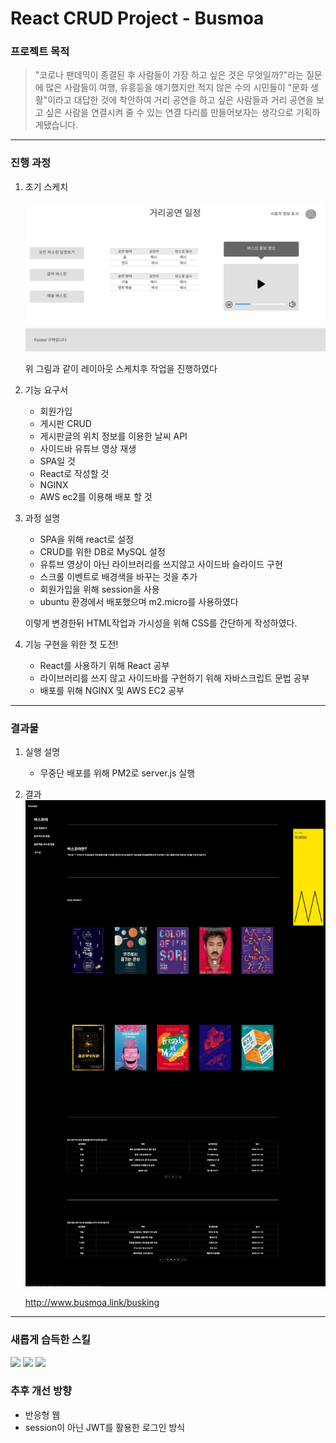 
# React CRUD Project - Busmoa


### 프로젝트 목적
>"코로나 팬데믹이 종결된 후 사람들이 가장 하고 싶은 것은 무엇일까?"라는 질문에 많은 사람들이 여행, 유흥등을 얘기했지만 적지 않은 수의 시민들이 "문화 생활"이라고 대답한 것에 착안하여 거리 공연을 하고 싶은 사람들과 거리 공연을 보고 싶은 사람을 연결시켜 줄 수 있는 연결 다리를 만들어보자는 생각으로 기획하게됐습니다.  

---

### 진행 과정
1. 초기 스케치
  
   ![Alt text]([버스킹%20사이트]%20HomePage.jpg)

     위 그림과 같이 레이아웃 스케치후 작업을 진행하였다

2. 기능 요구서  
   * 회원가입
   * 게시판 CRUD
   * 게시판글의 위치 정보를 이용한 날씨 API
   * 사이드바 유튜브 영상 재생
   * SPA일 것
   * React로 작성할 것
   * NGINX
   * AWS ec2를 이용해 배포 할 것

3. 과정 설명  
    * SPA을 위해 react로 설정  
    * CRUD를 위한 DB로 MySQL 설정
    * 유튜브 영상이 아닌 라이브러리를 쓰지않고 사이드바 슬라이드 구현 
    * 스크롤 이벤트로 배경색을 바꾸는 것을 추가 
    * 회원가입을 위해 session을 사용
    * ubuntu 환경에서 배포했으며 m2.micro를 사용하였다
    
    이렇게 변경한뒤 HTML작업과 가시성을 위해 CSS를 간단하게 작성하였다.

4. 기능 구현을 위한 첫 도전!  
    * React를 사용하기 위해 React 공부
    * 라이브러리를 쓰지 않고 사이드바를 구현하기 위해 자바스크립트 문법 공부
    * 배포를 위해 NGINX 및 AWS EC2 공부
---

### 결과물
1. 실행 설명  
   * 무중단 배포를 위해 PM2로 server.js 실행
2. 결과
    ![alt text](busmoa.png)  

    http://www.busmoa.link/busking
---

### 새롭게 습득한 스킬
<span><img src="https://img.shields.io/badge/React-61DAFB?style=flat&&logo=react&logoColor=000000"/></span>
<span><img src="https://img.shields.io/badge/Amazon%20AWS-232F3E?style=flat&&logo=AmazonAWS&logoColor=ffffff"/></span>
<span><img src="https://img.shields.io/badge/NGINX-009639?style=flat&&logo=NGINX&logoColor=ffffff"/></span><br>

### 추후 개선 방향

* 반응형 웹
* session이 아닌 JWT를 활용한 로그인 방식  
